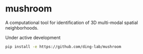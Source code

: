 # mushroom
A computational tool for identification of 3D multi-modal spatial neighborhoods.

Under active development

```bash
pip install -e https://github.com/ding-lab/mushroom
```
